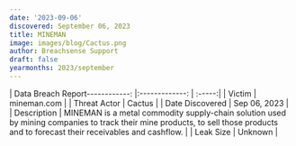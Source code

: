 ```yaml
---
date: '2023-09-06'
discovered: September 06, 2023
title: MINEMAN
image: images/blog/Cactus.png
author: Breachsense Support
draft: false
yearmonths: 2023/september
---
```


| Data Breach Report------------:     |:-------------:    | :-----:|
| Victim      | mineman.com      | 
| Threat Actor      | Cactus      | 
| Date Discovered      | Sep 06, 2023      | 
| Description      | MINEMAN is a metal commodity supply-chain solution used by mining companies to track their mine products, to sell those products and to forecast their receivables and cashflow.      | 
| Leak Size      | Unknown      | 

